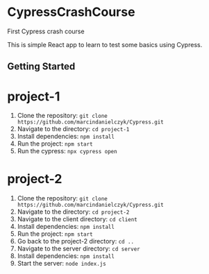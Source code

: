 # CypressCrashCourse
First Cypress crash course

This is simple React app to learn to test some basics using Cypress.

## Getting Started

# project-1
1. Clone the repository: `git clone https://github.com/marcindanielczyk/Cypress.git`
2. Navigate to the directory: `cd project-1`
3. Install dependencies: `npm install`
4. Run the project: `npm start`
5. Run the cypress: `npx cypress open`

# project-2
1. Clone the repository: `git clone https://github.com/marcindanielczyk/Cypress.git`
2. Navigate to the directory: `cd project-2`
3. Navigate to the client directory: `cd client`
4. Install dependencies: `npm install`
5. Run the project: `npm start`
6. Go back to the project-2 directory: `cd ..`
7. Navigate to the server directory: `cd server`
8. Install dependencies: `npm install`
9. Start the server: `node index.js`
